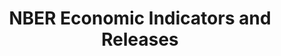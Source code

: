 ---
layout: default
contributors: NBER
cost: None
description: Regularly-updated and archived index of economic indicators, including
  interest rates, stock reserves, home sales, labour statistics and productivity.
  This page is updated Monday-Friday.
last_edit: Mon, 19 Jun 2023 16:42:45 GMT
location: https://back.nber.org/releases/
maintained_by: NBER
open_access: 'TRUE'
shortname: nber_indicators
tags:
- metrics
- economy
- trade
- productivity
- growth
- indicators
title: NBER Economic Indicators and Releases
uuid: 0a69b187-6d79-4ee8-999c-3295571e76db
versioning: 'TRUE'
---